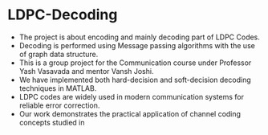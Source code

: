 # LDPC-Decoding
- The project is about encoding and mainly decoding part of LDPC Codes.  
- Decoding is performed using Message passing algorithms with the use of graph data structure.  
- This is a group project for the Communication course under Professor Yash Vasavada and mentor Vansh Joshi.  
- We have implemented both hard-decision and soft-decision decoding techniques in MATLAB.  
- LDPC codes are widely used in modern communication systems for reliable error correction.  
- Our work demonstrates the practical application of channel coding concepts studied in
